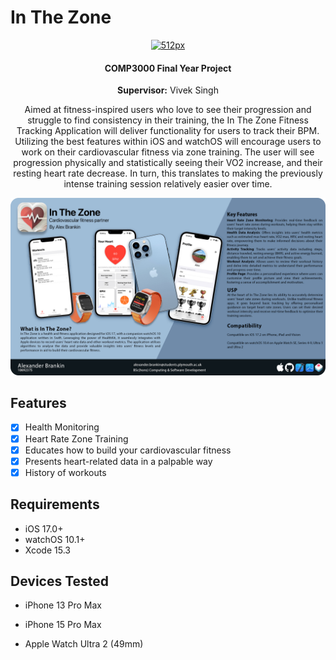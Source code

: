 # In The Zone

<p align="center">
  <a href="https://github.com/alex-brankin/In-The-Zone">
  <img src="https://github.com/alex-brankin/In-The-Zone/blob/main/Design/AppIcons/1024px.png" alt="512px" border="0" width="171" height="171">
  </a>
</p>

  

<div align="center">
  <b><h4>COMP3000 Final Year Project</h4></b>
  <p><b>Supervisor:</b> Vivek Singh</p>
  Aimed at fitness-inspired users who love to see their progression and struggle to find consistency in their training, the In The Zone Fitness Tracking Application will deliver functionality for users to track their BPM. Utilizing the best features within iOS and watchOS will encourage users to work on their cardiovascular fitness via zone training. The user will see progression physically and statistically seeing their VO2 increase, and their resting heart rate decrease. In turn, this translates to making the previously intense training session relatively easier over time.
</div><p></p>

<img src="https://github.com/alex-brankin/In-The-Zone/blob/main/Design/InTheZonePoster.png?raw=true" alt="InTheZonePoster" border="0">

## Features

- [x] Health Monitoring
- [x] Heart Rate Zone Training
- [x] Educates how to build your cardiovascular fitness
- [x] Presents heart-related data in a palpable way
- [x] History of workouts

## Requirements

- iOS 17.0+
- watchOS 10.1+
- Xcode 15.3

## Devices Tested

* iPhone 13 Pro Max

* iPhone 15 Pro Max

* Apple Watch Ultra 2 (49mm)
